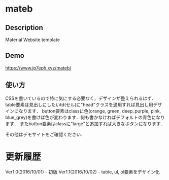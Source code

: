 mateb
===

## Description
Material Website template

## Demo
https://www.jp7eph.xyz/mateb/

## 使い方
CSSを書いているので特に気にする必要なく，デザインが整えられるはず．
table要素は見出しにしたいtd(セル)に"head"クラスを適用すれば見出し用デザインになります．
button要素はclassに色(orange, green, deep_purple, pink, blue_grey)を書けば色が変わります．何も書かなければデフォルトの青色になります．
またbutton要素はclassに"large"と追加すれば大きなボタンになります．

その他はデモサイトをご確認ください．

# 更新履歴
Ver1.0(2016/10/01) - 初版
Ver1.1(2016/10/02) - table, ul, ol要素をデザイン化

